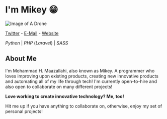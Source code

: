 # I'm Mikey 😁
![Image of A Drone](https://images.unsplash.com/photo-1591005468918-8a335d5c627c?ixlib=rb-1.2.1&ixid=eyJhcHBfaWQiOjEyMDd9&auto=format&fit=crop&w=500&q=80)

[Twitter](https://twitter.com/WiGeeky) - [E-Mail](mailto:mohammadhoseinmazalahi@gmail.com) - [Website](https://mikey.ir)

*Python* | *PHP* (*Laravel*) | *SASS*
## About Me
I'm Mohammad H. Maazallahi, also known as Mikey. A programmer who loves improving upon existing products, creating new innovative products and automating all of my life through tech! I'm currently open-to-hire and also open to collaborate on many different projects!

**Love working to create innovative technology? Me, too!**

Hit me up if you have anything to collaborate on, otherwise, enjoy my set of personal projects!

